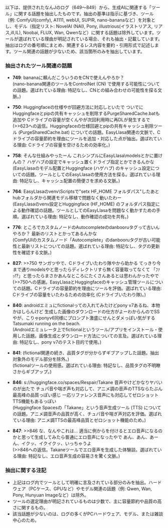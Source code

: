 以下は、提供されたなんJのログ（649〜849）から、生成AIに関連する「ツール」に関する話題を抽出したものです。抽出の基準は指示に基づき、ツール（例: ComfyUI(comfy), A1111, webUI, SUPIR, nano-bananaなど）を対象とし、モデル（指定リスト: NovelAI (NAI), Pony, illustrious(イラストリアス, リアス,ill,IL), Noobai, FLUX, Wan, Qwenなど）に関する話題は除外しています。ツールが選ばれている理由が明記されている場合、それも抽出・記載しています。抽出はログの番号順にまとめ、関連するレス内容を要約・引用形式で記述します。ツール関連の話題が少ないため、該当箇所のみを抽出しています。

### 抽出されたツール関連の話題
- **749**: bananaに頼んだこういうのをCNで使えんやろか？  
  (nano-banana関連のツールをControlNet (CN) で使用する可能性についての話題。選ばれている理由: 特記なし、CNとの組み合わせの可能性を探る文脈。)

- **750**: Huggingfaceの仕様やが回避方法に対応しといたで ついでにHuggingfaceとpipの共有キャッシュを削除するPurgeSharedCache.batも追加や Cドライブの容量が空くんやが次回利用時に再DLが発生するで  
  (>>623への返信。Huggingfaceの仕様回避とpipの共有キャッシュ削除ツール (PurgeSharedCache.bat) についての話題。EasyLlasa関連の文脈で、Cドライブの容量節約を理由にツールを追加・対応した点が抽出。選ばれている理由: Cドライブの容量を空けるための効率化。)

- **758**: そんな仕組みやったーん これシンプルにEasyLlasa\modelsとかに置けんの？ ハゲハブの設定でキャッシュ置くドライブ指定とかできるんかな  
  (EasyLlasaのモデル配置とHuggingface (ハゲハブ) のキャッシュ設定についての話題。ツールとしてのEasyLlasaの使用方法を探る。選ばれている理由: 特記なし、キャッシュ配置の簡便さを求める文脈。)

- **764**: EasyLlasaのvenv\Scriptsで"setx HF_HOME フォルダパス"したあとhubフォルダから関連モデル移植で問題なく動いたわー  
  (EasyLlasaのvenv設定とHuggingface (HF_HOME) のフォルダパス指定による動作確認の話題。ツールとしてのEasyLlasaを問題なく動かすための手順。選ばれている理由: 特記なし、動作確認の成功を共有。)

- **776**: ところでカスタムノードのAutocompleteのdanbooruタグって古いんやろか？ 最新のリストとかってあるんかな  
  (ComfyUIのカスタムノード「Autocomplete」のdanbooruタグが古い可能性と最新リストについての話題。選ばれている理由: 特記なし、タグの更新性を確認する文脈。)

- **827**: >>750 サンガツやで、Cドライブいたわり隊やから助かる てっきり今まで通りmodelsやと思ったらディレクトリすら無く容量取ってなくて 「ﾌｧｯ!?」と思ったらまさかあんなところにたくさんあるとは思わんかったやで  
  (>>750への感謝。EasyLlasaとHuggingfaceのキャッシュ管理ツールについての話題。Cドライブの容量節約を理由にツールを評価。選ばれている理由: Cドライブの容量をいたわるための効率化 (Cドライブいたわり隊)。)

- **840**: androidエミュにfictionalっての入れてみたけどpony v7あるね、本物かはしらんけど 生成した画像のダウンロードの仕方がよーわからんのでSSやが、こりゃponyv6同様にプロンプト激盛にせんとダメっぽい気がする Tatsumaki running on the beach.  
  (Androidエミュレータ上でfictionalというツール/アプリをインストール・使用した話題。画像生成とダウンロード方法についての言及。選ばれている理由: 特記なし、pony v7のテスト目的で使用。)

- **841**: (fictional関連の続き、品質タグが分からずギブアップした話題。抽出対象外のモデル部分を除外。)  
  (fictionalツールの使用感。選ばれている理由: 特記なし、品質タグの不明瞭さからギブアップ。)

- **846**: s://huggingface.co/spaces/Respair/Takane 音声やけどかなりヤバいのが出たで チュパ音や喘ぎ声も対応して、アニメ調の音声のTTSならたぶん最高峰の品質っぽい感じ 一応リファレンス音声にも対応してゼロショットTTS機能もあるっぽい  
  (Huggingface Spacesの「Takane」という音声生成ツール (TTS) についての話題。アニメ調音声の品質が高く、チュパ音や喘ぎ声対応を評価。選ばれている理由: アニメ調TTSの最高峰品質とゼロショット機能のため。)

- **847**: >>846 な、なんやこれは… 適当に例からを付けるとエロ音声になるのかと思って生成してみたら普通にエロ音声になったやで あん、あん、あーん、イクッ、イクイクッ、いっちゃうよ  
  (>>846への返信。Takaneツールでエロ音声を生成した体験談。選ばれている理由: 特記なし、エロ音声生成の容易さを驚く文脈。)

### 抽出に関する注記
- 上記はログ内でツールとして明確に言及されている部分のみを抽出。ハードウェア（PCケース、GPUなど）やモデル関連の話題（例: Qwen, Wan, Pony, Hunyuan Imageなど）は除外。
- ツールの選定理由が明記されているものは少数で、主に容量節約や品質の高さに関するもの。
- 該当話題が少ないのは、ログの多くがPCハードウェア、モデル、または雑談中心のため。